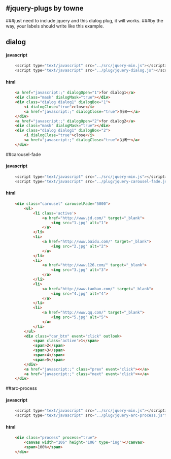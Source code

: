 #jquery-plugs by towne
-----------------------

###just need to include jquery and this dialog plug, it will works.
###by the way, your labels should write like this example.

## dialog

#### javascript
```javascript
	<script type="text/javascript" src="../src/jquery-min.js"></script>
	<script type="text/javascript" src="../plug/jquery-dialog.js"></script>
```
#### html
```html
	<a href="javascript:;" dialogOpen="1">for dialog1</a>
	<div class="mask" dialogMask="true"></div>
	<div class="dialog dialog1" dialogBox="1">
		<i dialogClose="true">close</i>
		<a href="javascript:;" dialogClose="true">关闭一</a>
	</div>
	<a href="javascript:;" dialogOpen="2">for dialog2</a>
	<div class="mask" dialogMask="true"></div>
	<div class="dialog dialog1" dialogBox="2">
		<i dialogClose="true">close</i>
		<a href="javascript:;" dialogClose="true">关闭一</a>
	</div>
```

##carousel-fade

#### javascript
```javascript
	<script type="text/javascript" src="../src/jquery-min.js"></script>
	<script type="text/javascript" src="../plug/jquery-carousel-fade.js"></script>
```
#### html
```html
	<div class="carousel" carouselFade="5000">
		<ul>
			<li class='active'>
				<a href="http://www.jd.com/" target="_blank">
					<img src="1.jpg" alt="1">
				</a>
			</li>
			<li>
				<a href="http://www.baidu.com/" target="_blank">
					<img src="2.jpg" alt="2">
				</a>
			</li>
			<li>
				<a href="http://www.126.com/" target="_blank">
					<img src="3.jpg" alt="3">
				</a>
			</li>
			<li>
				<a href="http://www.taobao.com/" target="_blank">
					<img src="4.jpg" alt="4">
				</a>
			</li>
			<li>
				<a href="http://www.qq.com/" target="_blank">
					<img src="5.jpg" alt="5">
				</a>
			</li>
		</ul>
		<div class="car_btn" event="click" outlook>
			<span class='active'>1</span>
			<span>2</span>
			<span>3</span>
			<span>4</span>
			<span>5</span>
		</div>
		<a href="javascript:;" class="prev" event="click"><</a>
		<a href="javascript:;" class="next" event="click">></a>
	</div>
```

##arc-process

#### javascript
```javascript
	<script type="text/javascript" src="../src/jquery-min.js"></script>
	<script type="text/javascript" src="../plug/jquery-arc-process.js"></script>
```
#### html
```html
	<div class="process" process="true">
		<canvas width="106" height="106" type="ing"></canvas>
		<span>100%</span>
	</div>
```
